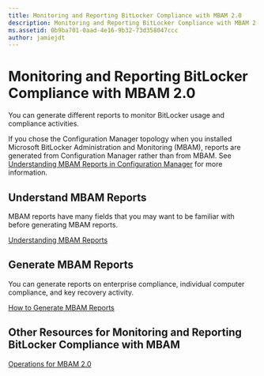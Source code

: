 ```yaml
---
title: Monitoring and Reporting BitLocker Compliance with MBAM 2.0
description: Monitoring and Reporting BitLocker Compliance with MBAM 2.0
ms.assetid: 0b9ba701-0aad-4e16-9b32-73d358047ccc
author: jamiejdt
---
```


# Monitoring and Reporting BitLocker Compliance with MBAM 2.0


You can generate different reports to monitor BitLocker usage and compliance activities.

If you chose the Configuration Manager topology when you installed Microsoft BitLocker Administration and Monitoring (MBAM), reports are generated from Configuration Manager rather than from MBAM. See [Understanding MBAM Reports in Configuration Manager](understanding-mbam-reports-in-configuration-manager.md) for more information.

## Understand MBAM Reports


MBAM reports have many fields that you may want to be familiar with before generating MBAM reports.

[Understanding MBAM Reports](understanding-mbam-reports-mbam-2.md)

## Generate MBAM Reports


You can generate reports on enterprise compliance, individual computer compliance, and key recovery activity.

[How to Generate MBAM Reports](how-to-generate-mbam-reports-mbam-2.md)

## Other Resources for Monitoring and Reporting BitLocker Compliance with MBAM


[Operations for MBAM 2.0](operations-for-mbam-20-mbam-2.md)

 

 





